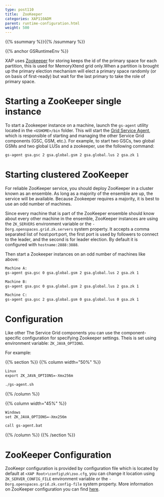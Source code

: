 ```yaml
---
type: post110
title:  ZooKeeper
categories: XAP110ADM
parent: runtime-configuration.html
weight: 500
---
```


{{% ssummary %}}{{% /ssummary %}}

{{% anchor GSRuntimeEnv %}}

XAP uses [Zookeeper](http://zookeeper.apache.org/) for storing keeps the id of the primary space for each partition, this is used for MemoryXtend grid only.When a partition is brought up the primary election mechanism will elect a primary space randomly (or on basis of first-ready) but wait for the last primary to take the role of primary space.

# Starting a ZooKeeper single instance

To start a Zookeeper instance on a machine, launch the `gs-agent` utility located in the `<GSHOME>/bin` folder. This will start the [Grid Service Agent](/product_overview/service-grid.html#gsa), which is responsible of starting and managing the other Service Grid components (GSC, GSM, etc.). For example, to start two GSCs, two global GSMs and two global LUSs and a zookeeper, use the following command:


```xml
gs-agent gsa.gsc 2 gsa.global.gsm 2 gsa.global.lus 2 gsa.zk 1
```

# Starting clustered ZooKeeper 

For reliable ZooKeeper service, you should deploy ZooKeeper in a cluster known as an ensemble. As long as a majority of the ensemble are up, the service will be available. Because Zookeeper requires a majority, it is best to use an odd number of machines. 

Since every machine that is part of the ZooKeeper ensemble should know about every other machine in the ensemble, ZooKeeper instances are using the `ZK_SERVERS` environment variable or the `-Dorg.openspaces.grid.zk.servers` system property. It accepts a comma separated list of host:port:port, the first port is used by followers to connect to the leader, and the second is for leader election. By default it is configured with `hostname:2888:3888`. 

Then start a Zookeeper instances on an odd number of machines like above:

```xml
Machine A:
gs-agent gsa.gsc 0 gsa.global.gsm 2 gsa.global.lus 2 gsa.zk 1

Machine B:
gs-agent gsa.gsc 0 gsa.global.gsm 2 gsa.global.lus 2 gsa.zk 1

Machine C:
gs-agent gsa.gsc 2 gsa.global.gsm 0 gsa.global.lus 0 gsa.zk 1
```

# Configuration

Like other The Service Grid components you can use the component-specific configuration for specifying Zookeeper settings. Theis is set using environment variable: `ZK_JAVA_OPTIONS`.

For example:

{{% section %}}
{{% column width="50%" %}}

```xml
Linux
export ZK_JAVA_OPTIONS=-Xmx256m

./gs-agent.sh
```
{{% /column %}}

{{% column width="45%" %}}

```xml
Windows
set ZK_JAVA_OPTIONS=-Xmx256m

call gs-agent.bat
```
{{% /column %}}
{{% /section %}}


# ZooKeeper Configuration

ZooKeepr configuration is provided by configuration file which is located by default at `<XAP Root>\config\zk\zoo.cfg`, you can change it location using `ZK_SERVER_CONFIG_FILE` environment variable or the `-Dorg.openspaces.grid.zk.config-file` system property.
More information on ZooKeeper configuration you can find [here](https://zookeeper.apache.org/doc/r3.4.2/zookeeperAdmin.html#sc_configuration).

